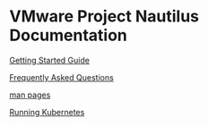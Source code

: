 # VMware Project Nautilus Documentation

[Getting Started Guide](./GettingStarted.md) 

[Frequently Asked Questions](./FAQ.md)

[man pages](../man/)

[Running Kubernetes]("running-kubernetes.md)



